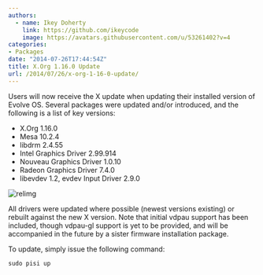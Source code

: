 ```yaml
---
authors:
  - name: Ikey Doherty
    link: https://github.com/ikeycode
    image: https://avatars.githubusercontent.com/u/53261402?v=4
categories:
- Packages
date: "2014-07-26T17:44:54Z"
title: X.Org 1.16.0 Update
url: /2014/07/26/x-org-1-16-0-update/
---
```


Users will now receive the X update when updating their installed version of Evolve OS. Several packages were updated and/or introduced, and the following is a 
list of key versions:
<!--more-->
* X.Org 1.16.0
* Mesa 10.2.4
* libdrm 2.4.55
* Intel Graphics Driver 2.99.914
* Nouveau Graphics Driver 1.0.10
* Radeon Graphics Driver 7.4.0
* libevdev 1.2, evdev Input Driver 2.9.0

![relimg](https://solus-project.com/release_images/xorg.png)

All drivers were updated where possible (newest versions existing) or rebuilt against the new X version. Note that initial vdpau support has been included, 
though vdpau-gl support is yet to be provided, and will be accompanied in the future by a sister firmware installation package.

To update, simply issue the following command:

```
sudo pisi up
```